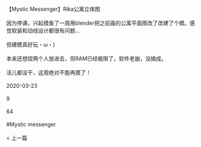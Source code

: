 <br/><br/>【Mystic Messenger】Rika公寓立体图<br/><br/>因为停课，兴起摸鱼了一周用blender把之前画的公寓平面图改了改建了个模。感觉软装和动线设计都很有问题...<br/><br/>但建模真好玩・ω・)<br/><br/>本来还想捏两个人放进去，但RAM已经极限了，软件老崩，没搞成。<br/><br/>活儿都没干，这周绝对不能再摸了！<br/><br/>2020-03-23<br/><br/>9<br/><br/>64<br/><br/>#Mystic messenger<br/><br/>< 上一篇<br/><br/>